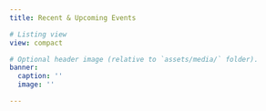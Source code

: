 ```yaml
---
title: Recent & Upcoming Events

# Listing view
view: compact

# Optional header image (relative to `assets/media/` folder).
banner:
  caption: ''
  image: ''

---
```

